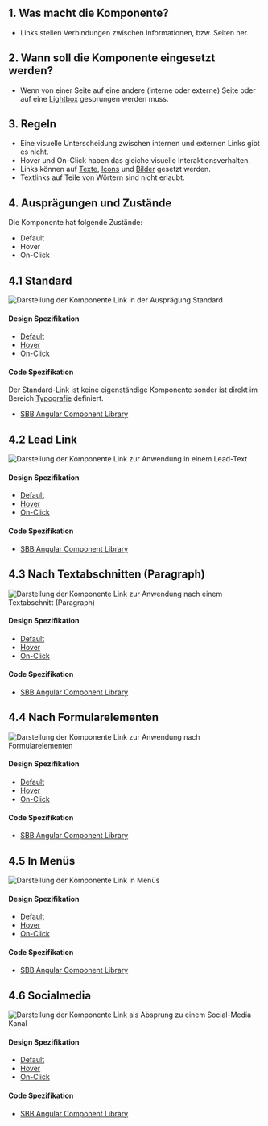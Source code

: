 ## 1. Was macht die Komponente?
* Links stellen Verbindungen zwischen Informationen, bzw. Seiten her.

## 2. Wann soll die Komponente eingesetzt werden? 
* Wenn von einer Seite auf eine andere (interne oder externe) Seite oder auf eine [Lightbox](https://digital.sbb.ch/de/components/lightbox) gesprungen werden muss.

## 3. Regeln
* Eine visuelle Unterscheidung zwischen internen und externen Links gibt es nicht.
* Hover und On-Click haben das gleiche visuelle Interaktionsverhalten.
* Links können auf [Texte](https://digital.sbb.ch/de/basics/text), [Icons](https://digital.sbb.ch/de/basics/icon) und [Bilder](https://digital.sbb.ch/de/basics/images) gesetzt werden.
* Textlinks auf Teile von Wörtern sind nicht erlaubt.

## 4. Ausprägungen und Zustände 
Die Komponente hat folgende Zustände:
* Default
* Hover
* On-Click

## 4.1 Standard
![Darstellung der Komponente Link in der Ausprägung Standard](https://raw.githubusercontent.com/sbb-design-systems/sbb-design-system/master/website/components/link/images/link_copy.png 'class: image')

#### Design Spezifikation
* [Default](https://sbb.invisionapp.com/d/main#/console/15744722/327073493/inspect)
* [Hover](https://sbb.invisionapp.com/d/main#/console/15744722/327073494/inspect)
* [On-Click](https://sbb.invisionapp.com/d/main#/console/15744722/327073495/inspect)

#### Code Spezifikation
Der Standard-Link ist keine eigenständige Komponente sonder ist direkt im Bereich [Typografie](https://digital.sbb.ch/de/basics/typography) definiert.
* [SBB Angular Component Library](https://sbb-angular.app.sbb.ch/latest/typography)

## 4.2 Lead Link 
![Darstellung der Komponente Link zur Anwendung in einem Lead-Text](https://raw.githubusercontent.com/sbb-design-systems/sbb-design-system/master/website/components/link/images/link_lead.png 'class: image')

#### Design Spezifikation
* [Default](https://sbb.invisionapp.com/d/main#/console/15744722/327073496/inspect)
* [Hover](https://sbb.invisionapp.com/d/main#/console/15744722/327073497/inspect)
* [On-Click](https://sbb.invisionapp.com/d/main#/console/15744722/327073498/inspect)

#### Code Spezifikation
* [SBB Angular Component Library](https://sbb-angular.app.sbb.ch/latest/public/components/links)

## 4.3 Nach Textabschnitten (Paragraph)
![Darstellung der Komponente Link zur Anwendung nach einem Textabschnitt (Paragraph)](https://raw.githubusercontent.com/sbb-design-systems/sbb-design-system/master/website/components/link/images/link_paragraph.png 'class: image')

#### Design Spezifikation
* [Default](https://sbb.invisionapp.com/d/main#/console/15744722/327073499/inspect)
* [Hover](https://sbb.invisionapp.com/d/main#/console/15744722/327073500/inspect)
* [On-Click](https://sbb.invisionapp.com/d/main#/console/15744722/327073501/inspect)

#### Code Spezifikation
* [SBB Angular Component Library](https://sbb-angular.app.sbb.ch/latest/public/components/links)

## 4.4 Nach Formularelementen
![Darstellung der Komponente Link zur Anwendung nach Formularelementen](https://raw.githubusercontent.com/sbb-design-systems/sbb-design-system/master/website/components/link/images/link_form.png 'class: image')

#### Design Spezifikation
* [Default](https://sbb.invisionapp.com/d/main#/console/15744722/327073502/inspect)
* [Hover](https://sbb.invisionapp.com/d/main#/console/15744722/327073503/inspect)
* [On-Click](https://sbb.invisionapp.com/d/main#/console/15744722/327073504/inspect)

#### Code Spezifikation
* [SBB Angular Component Library](https://sbb-angular.app.sbb.ch/latest/public/components/links)

## 4.5 In Menüs
![Darstellung der Komponente Link in Menüs](https://raw.githubusercontent.com/sbb-design-systems/sbb-design-system/master/website/components/link/images/link_menu.png 'class: image')

#### Design Spezifikation
* [Default](https://sbb.invisionapp.com/d/main#/console/15744722/327073505/inspect)
* [Hover](https://sbb.invisionapp.com/d/main#/console/15744722/327073506/inspect)
* [On-Click](https://sbb.invisionapp.com/d/main#/console/15744722/327073507/inspect)

#### Code Spezifikation
* [SBB Angular Component Library](https://sbb-angular.app.sbb.ch/latest/public/components/links)

## 4.6 Socialmedia
![Darstellung der Komponente Link als Absprung zu einem Social-Media Kanal](https://raw.githubusercontent.com/sbb-design-systems/sbb-design-system/master/website/components/link/images/link_icon.png 'class: image')

#### Design Spezifikation
* [Default](https://sbb.invisionapp.com/d/main#/console/15744722/327073508/inspect)
* [Hover](https://sbb.invisionapp.com/d/main#/console/15744722/327073509/inspect)
* [On-Click](https://sbb.invisionapp.com/d/main#/console/15744722/327073510/inspect)

#### Code Spezifikation
* [SBB Angular Component Library](https://sbb-angular.app.sbb.ch/latest/public/components/links)